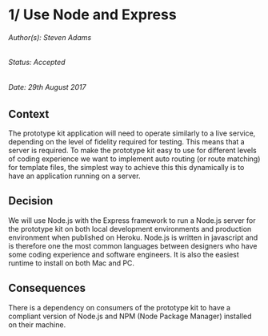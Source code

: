# 1/ Use Node and Express
###### Author(s): Steven Adams
###### Status: Accepted
###### Date: 29th August 2017

## Context
The prototype kit application will need to operate similarly to a live service, depending on the level of fidelity required for testing. This means that a server is required. To make the prototype kit easy to use for different levels of coding experience we want to implement auto routing (or route matching) for template files, the simplest way to achieve this this dynamically is to have an application running on a server.

## Decision
We will use Node.js with the Express framework to run a Node.js server for the prototype kit on both local development environments and production environment when published on Heroku. Node.js is written in javascript and is therefore one the most common languages between designers who have some coding experience and software engineers. It is also the easiest runtime to install on both Mac and PC.

## Consequences
There is a dependency on consumers of the prototype kit to have a compliant version of Node.js and NPM (Node Package Manager) installed on their machine.
